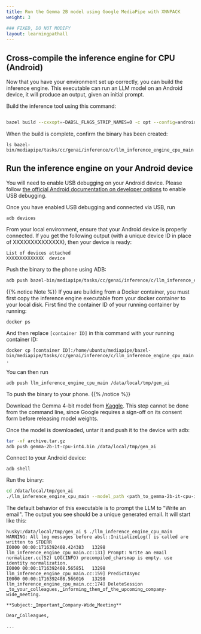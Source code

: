 ```yaml
---
title: Run the Gemma 2B model using Google MediaPipe with XNNPACK
weight: 3

### FIXED, DO NOT MODIFY
layout: learningpathall
---
```


## Cross-compile the inference engine for CPU (Android)

Now that you have your environment set up correctly, you can build the inference engine. This executable can run an LLM model on an Android device, it will produce an output, given an initial prompt.

Build the inference tool using this command:

```bash

bazel build --cxxopt=-DABSL_FLAGS_STRIP_NAMES=0 -c opt --config=android_arm64 mediapipe/tasks/cc/genai/inference/c:llm_inference_engine_cpu_main

```

When the build is complete, confirm the binary has been created:

```
ls bazel-bin/mediapipe/tasks/cc/genai/inference/c/llm_inference_engine_cpu_main
```


## Run the inference engine on your Android device

You will need to enable USB debugging on your Android device. Please follow [the official Android documentation on developer options](https://developer.android.com/studio/debug/dev-options) to enable USB debugging.

Once you have enabled USB debugging and connected via USB, run

```
adb devices
```

From your local environment, ensure that your Android device is properly connected. If you get the following output (with a unique device ID in place of XXXXXXXXXXXXXX), then your device is ready:

```
List of devices attached
XXXXXXXXXXXXXX	device
```

Push the binary to the phone using ADB:

```bash
adb push bazel-bin/mediapipe/tasks/cc/genai/inference/c/llm_inference_engine_cpu_main /data/local/tmp/gen_ai
```

{{% notice Note %}}
If you are building from a Docker container, you must first copy the inference engine executable from your docker container to your local disk. First find the container ID of your running container by running:

```
docker ps
```

And then replace `[container ID]` in this command with your running container ID:

```
docker cp [container ID]:/home/ubuntu/mediapipe/bazel-bin/mediapipe/tasks/cc/genai/inference/c/llm_inference_engine_cpu_main .
```

You can then run

```
adb push llm_inference_engine_cpu_main /data/local/tmp/gen_ai
```

To push the binary to your phone.
{{% /notice %}}

Download the Gemma 4-bit model from [Kaggle](https://www.kaggle.com/models/google/gemma/frameworks/tfLite/variations/gemma-2b-it-cpu-int4). This step cannot be done from the command line, since Google requires a sign-off on its consent form before releasing model weights.

Once the model is downloaded, untar it and push it to the device with adb:

```bash
tar -xf archive.tar.gz
adb push gemma-2b-it-cpu-int4.bin /data/local/tmp/gen_ai
```

Connect to your Android device:

```
adb shell
```

Run the binary:

```bash
cd /data/local/tmp/gen_ai
./llm_inference_engine_cpu_main --model_path <path_to_gemma-2b-it-cpu-int4.bin>
```

The default behavior of this executable is to prompt the LLM to "Write an email". The output you see should be a unique generated email. It will start like this:

```output
husky:/data/local/tmp/gen_ai $ ./llm_inference_engine_cpu_main
WARNING: All log messages before absl::InitializeLog() is called are written to STDERR
I0000 00:00:1716392408.424383   13298 llm_inference_engine_cpu_main.cc:131] Prompt: Write an email
normalizer.cc(52) LOG(INFO) precompiled_charsmap is empty. use identity normalization.
I0000 00:00:1716392408.565851   13298 llm_inference_engine_cpu_main.cc:159] PredictAsync
I0000 00:00:1716392408.566016   13298 llm_inference_engine_cpu_main.cc:174] DeleteSession
▁to▁your▁colleagues,▁informing▁them▁of▁the▁upcoming▁company-wide▁meeting.

**Subject:▁Important▁Company-Wide▁Meeting**

Dear▁Colleagues,

...
```
